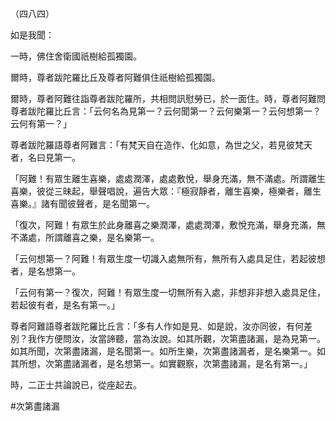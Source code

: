 （四八四）

如是我聞：

一時，佛住舍衛國祇樹給孤獨園。

爾時，尊者跋陀羅比丘及尊者阿難俱住祇樹給孤獨園。

爾時，尊者阿難往詣尊者跋陀羅所，共相問訊慰勞已，於一面住。時，尊者阿難問尊者跋陀羅比丘言：「云何名為見第一？云何聞第一？云何樂第一？云何想第一？云何有第一？」

尊者跋陀羅語尊者阿難言：「有梵天自在造作、化如意，為世之父，若見彼梵天者，名曰見第一。

「阿難！有眾生離生喜樂，處處潤澤，處處敷悅，舉身充滿，無不滿處。所謂離生喜樂，彼從三昧起，舉聲唱說，遍告大眾：『極寂靜者，離生喜樂，極樂者，離生喜樂。』諸有聞彼聲者，是名聞第一。

「復次，阿難！有眾生於此身離喜之樂潤澤，處處潤澤，敷悅充滿，舉身充滿，無不滿處，所謂離喜之樂，是名樂第一。

「云何想第一？阿難！有眾生度一切識入處無所有，無所有入處具足住，若起彼想者，是名想第一。

「云何有第一？復次，阿難！有眾生度一切無所有入處，非想非非想入處具足住，若起彼有者，是名有第一。」

尊者阿難語尊者跋陀羅比丘言：「多有人作如是見、如是說，汝亦同彼，有何差別？我作方便問汝，汝當諦聽，當為汝說。如其所觀，次第盡諸漏，是為見第一。如其所聞，次第盡諸漏，是名聞第一。如所生樂，次第盡諸漏者，是名樂第一。如其所想，次第盡諸漏者，是名想第一。如實觀察，次第盡諸漏，是名有第一。」

時，二正士共論說已，從座起去。





#次第盡諸漏
